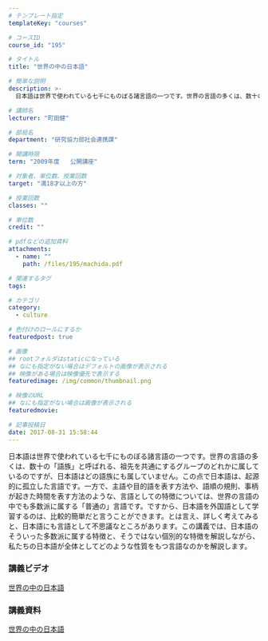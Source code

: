 ```yaml
---
# テンプレート指定
templateKey: "courses"

# コースID
course_id: "195"

# タイトル
title: "世界の中の日本語"

# 簡単な説明
description: >-
  日本語は世界で使われている七千にものぼる諸言語の一つです。世界の言語の多くは、数十の「語族」と呼ばれる、祖先を共通にするグループのどれかに属しているのですが、日本語はどの語族にも属していません。この点...

# 講師名
lecturer: "町田健"

# 部局名
department: "研究協力部社会連携課"

# 開講時限
term: "2009年度	公開講座"

# 対象者、単位数、授業回数
target: "満18才以上の方"

# 授業回数
classes: ""

# 単位数
credit: ""

# pdfなどの追加資料
attachments: 
  - name: "" 
    path: /files/195/machida.pdf

# 関連するタグ
tags:

# カテゴリ
category:
  - culture

# 色付けのロールにするか
featuredpost: true

# 画像
## rootフォルダはstaticになっている
## なにも指定がない場合はデフォルトの画像が表示される
## 映像がある場合は映像優先で表示する
featuredimage: /img/common/thumbnail.png

# 映像のURL
## なにも指定がない場合は画像が表示される
featuredmovie: 

# 記事投稿日
date: 2017-08-31 15:58:44
---
```


日本語は世界で使われている七千にものぼる諸言語の一つです。世界の言語の多くは、数十の「語族」と呼ばれる、祖先を共通にするグループのどれかに属しているのですが、日本語はどの語族にも属していません。この点で日本語は、起源的に孤立した言語です。一方で、主語や目的語を表す方法や、語順の規則、事柄が起きた時間を表す方法のような、言語としての特徴については、世界の言語の中でも多数派に属する「普通の」言語です。ですから、日本語を外国語として学習するのは、比較的簡単だと言うことができます。とは言え、詳しく考えてみると、日本語にも言語として不思議なところがあります。この講義では、日本語のそういった多数派に属する特徴と、そうではない個別的な特徴を解説しながら、私たちの日本語が全体としてどのような性質をもつ言語なのかを解説します。









### 講義ビデオ

<a href="http://nuvideo.media.nagoya-u.ac.jp/embed/268fec44a79f3afa056d7b18bdadb73362065fca" target="blank">世界の中の日本語</a>

### 講義資料

[世界の中の日本語](/files/195/machida.pdf) 





